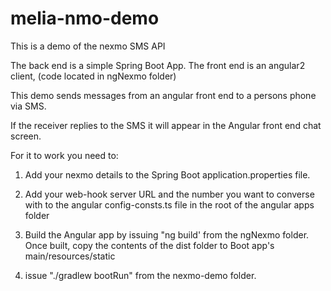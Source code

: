 # melia-nmo-demo
This is a demo of the nexmo SMS API

The back end is a simple Spring Boot App.
The front end is an angular2 client, (code located in ngNexmo folder)

This demo sends messages from an angular front end to a persons phone via SMS.

If the receiver replies to the SMS it will appear in the Angular front end chat screen.

For it to work you need to:

1. Add your nexmo details to the Spring Boot application.properties file.

2. Add your web-hook server URL and the number you want to converse with to the angular config-consts.ts file in the root of the angular apps folder

3. Build the Angular app by issuing "ng build' from the ngNexmo folder. Once built, copy the contents of the dist folder to Boot app's main/resources/static

4. issue "./gradlew bootRun" from the nexmo-demo folder.
